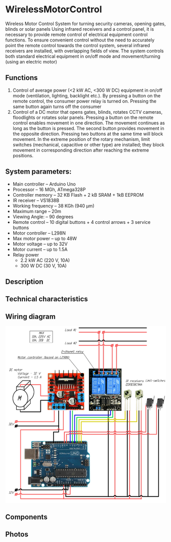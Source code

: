 # WirelessMotorControl
Wireless Motor Control System for turning security cameras, opening gates, blinds or solar panels
Using infrared receivers and a control panel, it is necessary to provide remote control of electrical equipment control functions. 
To ensure convenient control without the need to accurately point the remote control towards the control system, several infrared receivers are installed, with overlapping fields of view.
The system controls both standard electrical equipment in on/off mode and movement/turning (using an electric motor)

## Functions
1. Control of average power (<2 kW AC, <300 W DC) equipment in on/off mode (ventilation, lighting, backlight etc.). By pressing a button on the remote control, the consumer power relay is turned on. Pressing the same button again turns off the consumer
1. Control of a DC motor that opens gates, blinds, rotates CCTV cameras, floodlights or rotates solar panels. Pressing a button on the remote control enables movement in one direction. The movement continues as long as the button is pressed. The second button provides movement in the opposite direction. Pressing two buttons at the same time will block movement. In the extreme position of the rotary mechanism, limit switches (mechanical, capacitive or other type) are installed; they block movement in corresponding direction after reaching the extreme positions.

## System parameters:
* Main controller		– Arduino Uno 
* Processor 			– 16 MGh, ATmega328P
* Controller memory		– 32 KB Flash + 2 kB SRAM + 1kB EEPROM
* IR receiver			– VS1838B
* Working frequency		– 38 KGh (940 µm)
* Maximum range		– 20m
* Viewing Angle: 		– 90 degrees
* Remote control		– 10 digital buttons + 4 control arrows + 3 service buttons
* Motor controller		– L298N
* Max motor power		– up to 48W 
* Motor voltage 			– up to 32V
* Motor current			– up to 1.5A
* Relay power			
    - 2.2 kW AC (220 V, 10A)
    - 300 W DC (30 V, 10A)

## Description

## Technical characteristics

## Wiring diagram

![Wiring diagram for main components](https://github.com/Brabn/WirelessMotorControl/blob/main/Wiring_diagram/WirelessMotorControl.Wiring_diagram.jpg)

## Components

## Photos
